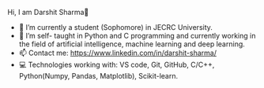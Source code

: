 Hi, I am Darshit Sharma👋

- 🔭 I’m currently a student (Sophomore) in JECRC University.
- 🌱 I’m self- taught in Python and C programming and currently working in the field of artificial intelligence, machine learning and deep learning.
- 📫 Contact me: https://www.linkedin.com/in/darshit-sharma/ 
- 💻 Technologies working with: VS code, Git, GitHub, C/C++, Python(Numpy, Pandas, Matplotlib), Scikit-learn.
